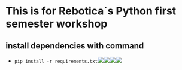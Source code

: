 # This is for Rebotica`s Python first semester workshop #

## install dependencies with command ##
- `pip install -r requirements.txt`![](../../Desktop/Screenshot_3.png)![](../../Desktop/Screenshot_4.png)![](../../Desktop/Screenshot_5.png)![](../../Desktop/Screenshot_6.png)